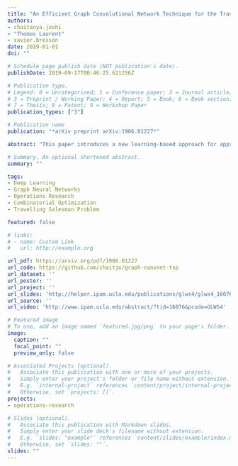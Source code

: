 ```yaml
---
title: "An Efficient Graph Convolutional Network Technique for the Travelling Salesman Problem"
authors:
- chaitanya.joshi
- "Thomas Laurent"
- xavier.bresson
date: 2019-01-01
doi: ""

# Schedule page publish date (NOT publication's date).
publishDate: 2019-09-17T00:46:25.621256Z

# Publication type.
# Legend: 0 = Uncategorized; 1 = Conference paper; 2 = Journal article;
# 3 = Preprint / Working Paper; 4 = Report; 5 = Book; 6 = Book section;
# 7 = Thesis; 8 = Patent; 9 = Workshop Paper
publication_types: ["3"]

# Publication name
publication: "*arXiv preprint arXiv:1906.01227*"

abstract: "This paper introduces a new learning-based approach for approximately solving the Travelling Salesman Problem on 2D Euclidean graphs. We use deep Graph Convolutional Networks to build efficient TSP graph representations and output tours in a non-autoregressive manner via highly parallelized beam search. Our approach outperforms all recently proposed autoregressive deep learning techniques in terms of solution quality, inference speed and sample efficiency for problem instances of fixed graph sizes. In particular, we reduce the average optimality gap from 0.52% to 0.01% for 50 nodes, and from 2.26% to 1.39% for 100 nodes. Finally, despite improving upon other learning-based approaches for TSP, our approach falls short of standard Operations Research solvers."

# Summary. An optional shortened abstract.
summary: ""

tags:
- Deep Learning
- Graph Neural Networks
- Operations Research
- Combinatorial Optimization
- Travelling Salesman Problem

featured: false

# links:
# - name: Custom Link
#   url: http://example.org

url_pdf: https://arxiv.org/pdf/1906.01227
url_code: https://github.com/chaitjo/graph-convnet-tsp
url_dataset: ''
url_poster: ''
url_project: ''
url_slides: 'http://helper.ipam.ucla.edu/publications/glws4/glws4_16076.pdf'
url_source: ''
url_video: 'http://www.ipam.ucla.edu/abstract/?tid=16076&pcode=GLWS4'

# Featured image
# To use, add an image named `featured.jpg/png` to your page's folder. 
image:
  caption: ""
  focal_point: ""
  preview_only: false

# Associated Projects (optional).
#   Associate this publication with one or more of your projects.
#   Simply enter your project's folder or file name without extension.
#   E.g. `internal-project` references `content/project/internal-project/index.md`.
#   Otherwise, set `projects: []`.
projects:
- operations-research

# Slides (optional).
#   Associate this publication with Markdown slides.
#   Simply enter your slide deck's filename without extension.
#   E.g. `slides: "example"` references `content/slides/example/index.md`.
#   Otherwise, set `slides: ""`.
slides: ""
---
```


